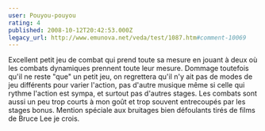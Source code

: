 ```yaml
---
user: Pouyou-pouyou
rating: 4
published: 2008-10-12T20:42:53.000Z
legacy_url: http://www.emunova.net/veda/test/1087.htm#comment-10069
---
```

Excellent petit jeu de combat qui prend toute sa mesure en jouant à deux où les combats dynamiques prennent toute leur mesure. Dommage toutefois qu'il ne reste "que" un petit jeu, on regrettera qu'il n'y ait pas de modes de jeu différents pour varier l'action, pas d'autre musique même si celle qui rythme l'action est sympa, et surtout pas d'autres stages. Les combats sont aussi un peu trop courts à mon goût et trop souvent entrecoupés par les stages bonus. Mention spéciale aux bruitages bien défoulants tirés de films de Bruce Lee je crois.
